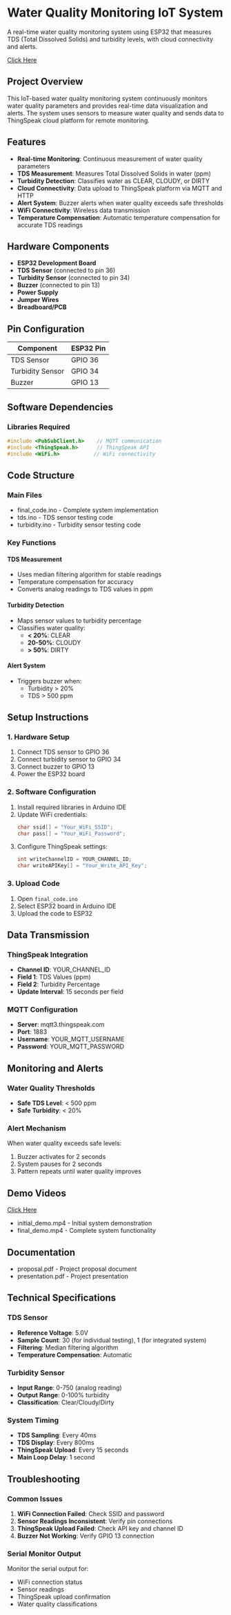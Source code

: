 # Water Quality Monitoring IoT System

A real-time water quality monitoring system using ESP32 that measures TDS (Total Dissolved Solids) and turbidity levels, with cloud connectivity and alerts.

[Click Here](https://drive.google.com/drive/folders/1M1vC5WxWjOEIWhvPctRmyXq7FNjlsusn?usp=sharing)


## Project Overview

This IoT-based water quality monitoring system continuously monitors water quality parameters and provides real-time data visualization and alerts. The system uses sensors to measure water quality and sends data to ThingSpeak cloud platform for remote monitoring.

## Features

- **Real-time Monitoring**: Continuous measurement of water quality parameters
- **TDS Measurement**: Measures Total Dissolved Solids in water (ppm)
- **Turbidity Detection**: Classifies water as CLEAR, CLOUDY, or DIRTY
- **Cloud Connectivity**: Data upload to ThingSpeak platform via MQTT and HTTP
- **Alert System**: Buzzer alerts when water quality exceeds safe thresholds
- **WiFi Connectivity**: Wireless data transmission
- **Temperature Compensation**: Automatic temperature compensation for accurate TDS readings

## Hardware Components

- **ESP32 Development Board**
- **TDS Sensor** (connected to pin 36)
- **Turbidity Sensor** (connected to pin 34)
- **Buzzer** (connected to pin 13)
- **Power Supply**
- **Jumper Wires**
- **Breadboard/PCB**

## Pin Configuration

| Component | ESP32 Pin |
|-----------|-----------|
| TDS Sensor | GPIO 36 |
| Turbidity Sensor | GPIO 34 |
| Buzzer | GPIO 13 |

## Software Dependencies

### Libraries Required
```cpp
#include <PubSubClient.h>    // MQTT communication
#include <ThingSpeak.h>      // ThingSpeak API
#include <WiFi.h>           // WiFi connectivity
```

## Code Structure

### Main Files
- final_code.ino - Complete system implementation
- tds.ino - TDS sensor testing code
- turbidity.ino - Turbidity sensor testing code

### Key Functions

#### TDS Measurement
- Uses median filtering algorithm for stable readings
- Temperature compensation for accuracy
- Converts analog readings to TDS values in ppm

#### Turbidity Detection
- Maps sensor values to turbidity percentage
- Classifies water quality:
  - **< 20%**: CLEAR
  - **20-50%**: CLOUDY
  - **> 50%**: DIRTY

#### Alert System
- Triggers buzzer when:
  - Turbidity > 20%
  - TDS > 500 ppm

## Setup Instructions

### 1. Hardware Setup
1. Connect TDS sensor to GPIO 36
2. Connect turbidity sensor to GPIO 34
3. Connect buzzer to GPIO 13
4. Power the ESP32 board

### 2. Software Configuration
1. Install required libraries in Arduino IDE
2. Update WiFi credentials:
   ```cpp
   char ssid[] = "Your_WiFi_SSID";
   char pass[] = "Your_WiFi_Password";
   ```
3. Configure ThingSpeak settings:
   ```cpp
   int writeChannelID = YOUR_CHANNEL_ID;
   char writeAPIKey[] = "Your_Write_API_Key";
   ```

### 3. Upload Code
1. Open `final_code.ino`
2. Select ESP32 board in Arduino IDE
3. Upload the code to ESP32

## Data Transmission

### ThingSpeak Integration
- **Channel ID**: YOUR_CHANNEL_ID
- **Field 1**: TDS Values (ppm)
- **Field 2**: Turbidity Percentage
- **Update Interval**: 15 seconds per field

### MQTT Configuration
- **Server**: mqtt3.thingspeak.com
- **Port**: 1883
- **Username**: YOUR_MQTT_USERNAME
- **Password**: YOUR_MQTT_PASSWORD

## Monitoring and Alerts

### Water Quality Thresholds
- **Safe TDS Level**: < 500 ppm
- **Safe Turbidity**: < 20%

### Alert Mechanism
When water quality exceeds safe levels:
1. Buzzer activates for 2 seconds
2. System pauses for 2 seconds
3. Pattern repeats until water quality improves

## Demo Videos 
[Click Here](https://drive.google.com/drive/folders/1M1vC5WxWjOEIWhvPctRmyXq7FNjlsusn?usp=sharing)
- initial_demo.mp4 - Initial system demonstration
- final_demo.mp4 - Complete system functionality

## Documentation
- proposal.pdf - Project proposal document
- presentation.pdf - Project presentation

## Technical Specifications

### TDS Sensor
- **Reference Voltage**: 5.0V
- **Sample Count**: 30 (for individual testing), 1 (for integrated system)
- **Filtering**: Median filtering algorithm
- **Temperature Compensation**: Automatic

### Turbidity Sensor
- **Input Range**: 0-750 (analog reading)
- **Output Range**: 0-100% turbidity
- **Classification**: Clear/Cloudy/Dirty

### System Timing
- **TDS Sampling**: Every 40ms
- **TDS Display**: Every 800ms
- **ThingSpeak Upload**: Every 15 seconds
- **Main Loop Delay**: 1 second

## Troubleshooting

### Common Issues
1. **WiFi Connection Failed**: Check SSID and password
2. **Sensor Readings Inconsistent**: Verify pin connections
3. **ThingSpeak Upload Failed**: Check API key and channel ID
4. **Buzzer Not Working**: Verify GPIO 13 connection

### Serial Monitor Output
Monitor the serial output for:
- WiFi connection status
- Sensor readings
- ThingSpeak upload confirmation
- Water quality classifications

